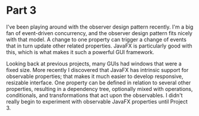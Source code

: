 Part 3
======

I've been playing around with the observer design pattern recently.  I'm a big fan of
event-driven concurrency, and the observer design pattern fits nicely with that model.
A change to one property can trigger a change of events that in turn update other
related properties.  JavaFX is particularly good with this, which is what makes it such
a powerful GUI framework.

Looking back at previous projects, many GUIs had windows that were a fixed size.  More
recently I discovered that JavaFX has intrinsic support for observable properties; that
makes it much easier to develop responsive, resizable interface.  One property can be
defined in relation to several other properties, resulting in a dependency tree,
optionally mixed with operations, conditionals, and transformations that act upon the
observables.  I didn't really begin to experiment with observable JavaFX properties until
Project 3.
